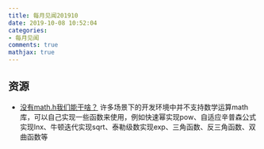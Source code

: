 ```yaml
---
title: 每月见闻201910
date: 2019-10-08 10:52:04
categories:
- 每月见闻
comments: true
mathjax: true
---
```


## 资源
* [没有math.h我们能干啥？](https://zhuanlan.zhihu.com/p/20085048)
许多场景下的开发环境中并不支持数学运算math库，可以自己实现一些函数来使用，例如快速幂实现pow、自适应辛普森公式实现lnx、牛顿迭代实现sqrt、泰勒级数实现exp、三角函数、反三角函数、双曲函数等